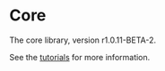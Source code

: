 # Core

The core library, version r1.0.11-BETA-2.

See the [tutorials](tutorials/index.md) for more information.
